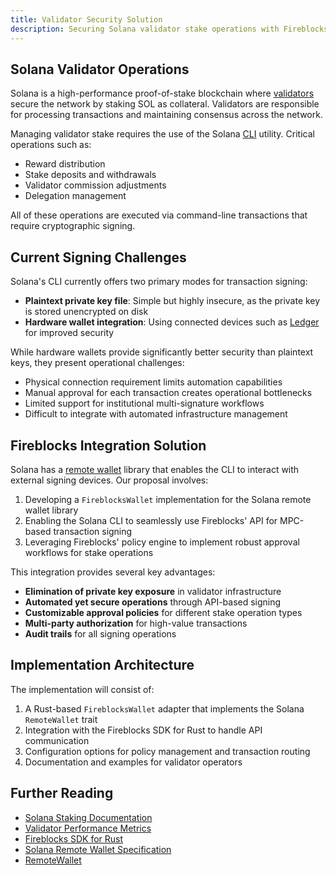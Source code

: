```yaml
---
title: Validator Security Solution
description: Securing Solana validator stake operations with Fireblocks MPC technology
---
```


## Solana Validator Operations

Solana is a high-performance proof-of-stake blockchain where [validators](https://solana.com/validators) secure the network by staking SOL as collateral. Validators are responsible for processing transactions and maintaining consensus across the network.

Managing validator stake requires the use of the Solana [CLI](https://docs.anza.xyz/cli/install) utility. Critical operations such as:
- Reward distribution
- Stake deposits and withdrawals
- Validator commission adjustments
- Delegation management

All of these operations are executed via command-line transactions that require cryptographic signing.

## Current Signing Challenges

Solana's CLI currently offers two primary modes for transaction signing:

* **Plaintext private key file**: Simple but highly insecure, as the private key is stored unencrypted on disk
* **Hardware wallet integration**: Using connected devices such as [Ledger](https://www.ledger.com/) for improved security

While hardware wallets provide significantly better security than plaintext keys, they present operational challenges:
- Physical connection requirement limits automation capabilities
- Manual approval for each transaction creates operational bottlenecks
- Limited support for institutional multi-signature workflows
- Difficult to integrate with automated infrastructure management

## Fireblocks Integration Solution

Solana has a [remote wallet](https://docs.rs/solana-remote-wallet/2.2.15/solana_remote_wallet/remote_wallet/trait.RemoteWallet.html) library that enables the CLI to interact with external signing devices. Our proposal involves:

1. Developing a `FireblocksWallet` implementation for the Solana remote wallet library
2. Enabling the Solana CLI to seamlessly use Fireblocks' API for MPC-based transaction signing
3. Leveraging Fireblocks' policy engine to implement robust approval workflows for stake operations

This integration provides several key advantages:

- **Elimination of private key exposure** in validator infrastructure
- **Automated yet secure operations** through API-based signing
- **Customizable approval policies** for different stake operation types
- **Multi-party authorization** for high-value transactions
- **Audit trails** for all signing operations

## Implementation Architecture

The implementation will consist of:

1. A Rust-based `FireblocksWallet` adapter that implements the Solana `RemoteWallet` trait
2. Integration with the Fireblocks SDK for Rust to handle API communication
3. Configuration options for policy management and transaction routing
4. Documentation and examples for validator operators

## Further Reading

- [Solana Staking Documentation](https://docs.solana.com/staking)
- [Validator Performance Metrics](https://www.validators.app/)
- [Fireblocks SDK for Rust](https://github.com/CarteraMesh/fireblocks-sdk-rs)
- [Solana Remote Wallet Specification](https://docs.rs/solana-remote-wallet/2.2.15/solana_remote_wallet/remote_wallet/trait.RemoteWallet.html)
- [RemoteWallet](https://crates.io/crates/solana-remote-wallet)
